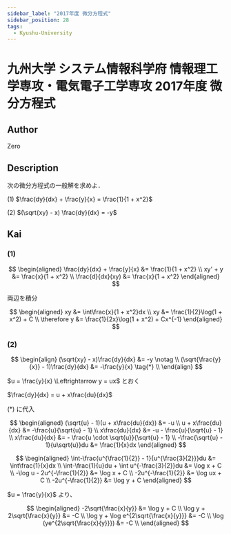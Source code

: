 ```yaml
---
sidebar_label: "2017年度 微分方程式"
sidebar_position: 28
tags:
  - Kyushu-University
---
```

# 九州大学 システム情報科学府 情報理工学専攻・電気電子工学専攻 2017年度 微分方程式

## **Author**
Zero

## **Description**
次の微分方程式の一般解を求めよ．

(1) $\frac{dy}{dx} + \frac{y}{x} = \frac{1}{1 + x^2}$
 
(2) $(\sqrt{xy} - x) \frac{dy}{dx} = -y$


## **Kai** 
### (1)

$$
\begin{aligned}
\frac{dy}{dx} + \frac{y}{x} &= \frac{1}{1 + x^2} \\
xy' + y &= \frac{x}{1 + x^2} \\
\frac{d}{dx}(xy) &= \frac{x}{1 + x^2}
\end{aligned}
$$

両辺を積分

$$
\begin{aligned}
xy &= \int\frac{x}{1 + x^2}dx \\
xy &= \frac{1}{2}\log(1 + x^2) + C \\
\therefore y &= \frac{1}{2x}\log(1 + x^2) + Cx^{-1}
\end{aligned}
$$

### (2)

$$
\begin{align}
(\sqrt{xy} - x)\frac{dy}{dx} &= -y \notag \\
(\sqrt{\frac{y}{x}} - 1)\frac{dy}{dx} &= -\frac{y}{x} \tag{*} \\
\end{align}
$$

$u = \frac{y}{x} \Leftrightarrow y = ux$ とおく

$\frac{dy}{dx} = u + x\frac{du}{dx}$

$(*)$ に代入

$$
\begin{aligned}
(\sqrt{u} - 1)(u + x\frac{du}{dx}) &= -u \\
u + x\frac{du}{dx} &= -\frac{u}{\sqrt{u} - 1} \\
x\frac{du}{dx} &= -u - \frac{u}{\sqrt{u} - 1} \\
x\frac{du}{dx} &= - \frac{u \cdot \sqrt{u}}{\sqrt{u} - 1} \\
-\frac{\sqrt{u} - 1}{u\sqrt{u}}du &= \frac{1}{x}dx
\end{aligned}
$$

$$
\begin{aligned}
\int-\frac{u^{\frac{1}{2}} - 1}{u^{\frac{3}{2}}}du &= \int\frac{1}{x}dx \\
\int-\frac{1}{u}du + \int u^{-\frac{3}{2}}du &= \log x + C \\
-\log u - 2u^{-\frac{1}{2}} &= \log x + C \\
-2u^{-\frac{1}{2}} &= \log ux + C \\
-2u^{-\frac{1}{2}} &= \log y + C
\end{aligned}
$$

$u = \frac{y}{x}$ より、

$$
\begin{aligned}
-2\sqrt{\frac{x}{y}} &= \log y + C \\
\log y + 2\sqrt{\frac{x}{y}} &= -C \\
\log y + \log e^{2\sqrt{\frac{x}{y}}} &= -C \\
\log (ye^{2\sqrt{\frac{x}{y}}}) &= -C \\ 
\end{aligned}
$$
